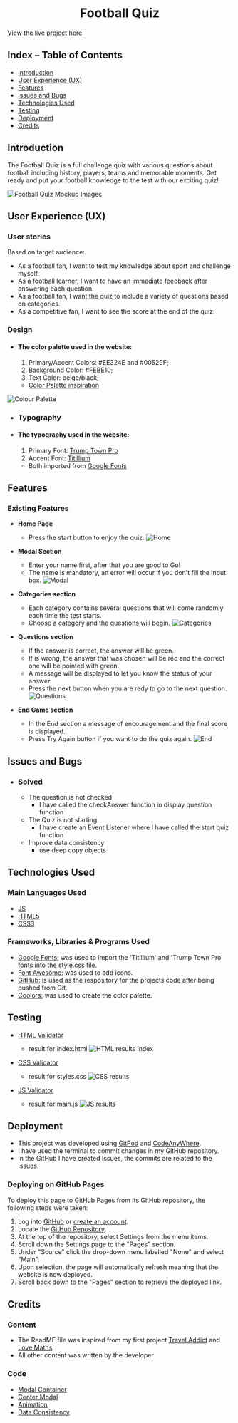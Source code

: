 <h1 align="center">Football Quiz</h1>

[View the live project here](https://georgeh23.github.io/football-quiz/)

## Index – Table of Contents
* [Introduction](#introduction)
* [User Experience (UX)](#user-experience-ux) 
* [Features](#features)
* [Issues and Bugs](#issues-and-bugs)
* [Technologies Used](#technologies-used)
* [Testing](#testing)
* [Deployment](#deployment)
* [Credits](#credits)

## Introduction

The Football Quiz is a full challenge quiz with various questions about football including history, players, teams and memorable moments. Get ready and put your football knowledge to the test with our exciting quiz!

![Football Quiz Mockup Images](documentation/f-quiz-mockup.png)

## User Experience (UX)

### User stories
Based on target audience:
* As a football fan, I want to test my knowledge about sport and challenge myself.
* As a football learner, I want to have an immediate feedback after answering each question.
* As a football fan, I want the quiz to include a variety of questions based on categories.
* As a competitive fan, I want to see the score at the end of the quiz.

### Design
-   #### The color palette used in the website:
    1. Primary/Accent Colors: #EE324E and #00529F;
    2. Background Color: #FEBE10;
    3. Text Color: beige/black;
    - [Color Palette inspiration](https://teamcolorcodes.com/real-madrid-c-f-colors/#:~:text=Color%20Codes%20HEX-,Real%20Madrid%20C.F.,%2C%20and%20%23EE324E%20for%20red.)

![Colour Palette](documentation/colour-palette.png)

-   ### Typography

-   #### The typography used in the website:
    1. Primary Font: [Trump Town Pro](https://fonts.cdnfonts.com/css/trump-town-pro)
    2. Accent Font: [Titillium](https://fonts.cdnfonts.com/css/titillium)
    * Both imported from [Google Fonts](https://fonts.google.com/)

## Features

### Existing Features

-   __Home Page__
    - Press the start button to enjoy the quiz.
      ![Home](documentation/home.png)

-   __Modal Section__
    - Enter your name first, after that you are good to Go!
    - The name is mandatory, an error will occur if you don't fill the input box.
      ![Modal](documentation/modal.png)

-   __Categories section__
    - Each category contains several questions that will come randomly each time the test starts.
    - Choose a category and the questions will begin.
      ![Categories](documentation/category.png)

-   __Questions section__
    - If the answer is correct, the answer will be green.
    - If is wrong, the answer that was chosen will be red and the correct one will be pointed with green.
    - A message will be displayed to let you know the status of your answer.
    - Press the next button when you are redy to go to the next question.
      ![Questions](documentation/question.png)

-   __End Game section__
    - In the End section a message of encouragement and the final score is displayed.
    - Press Try Again button if you want to do the quiz again.
      ![End](documentation/end.png)

## Issues and Bugs
-   ### Solved
    - The question is not checked
        * I have called the checkAnswer function in display question function
    - The Quiz is not starting
        * I have create an Event Listener where I have called the start quiz function
    - Improve data consistency
        * use deep copy objects

## Technologies Used
### Main Languages Used
-   [JS](https://en.wikipedia.org/wiki/JavaScript)
-   [HTML5](https://en.wikipedia.org/wiki/HTML5)
-   [CSS3](https://en.wikipedia.org/wiki/Cascading_Style_Sheets)

### Frameworks, Libraries & Programs Used

-   [Google Fonts:](https://fonts.google.com/) was used to import the 'Titillium' and 'Trump Town Pro' fonts into the style.css file.
-   [Font Awesome:](https://fontawesome.com/) was used to add icons.
-   [GitHub:](https://github.com/) is used as the respository for the projects code after being pushed from Git.
-   [Coolors:](https://coolors.co/) was used to create the color palette.

## Testing

- [HTML Validator](https://validator.w3.org/)
    - result for index.html
        ![HTML results index](documentation/validation/index-validation.png)

- [CSS Validator](https://jigsaw.w3.org/css-validator/)

    - result for styles.css 
      ![CSS results](documentation/validation/css-validation.png)

- [JS Validator](https://jshint.com/)

    - result for main.js 
      ![JS results](documentation/validation/js-validation.png)

## Deployment

- This project was developed using [GitPod](https://www.gitpod.io/) and [CodeAnyWhere](https://codeanywhere.com/).
- I have used the terminal to commit changes in my GitHub repository.
- In the GitHub I have created Issues, the commits are related to the Issues.

### Deploying on GitHub Pages
To deploy this page to GitHub Pages from its GitHub repository, the following steps were taken:

1. Log into [GitHub](https://github.com/login "Link to GitHub login page") or [create an account](https://github.com/join "Link to GitHub create account page").
2. Locate the [GitHub Repository](https://github.com/GeorgeH23/football-quiz "Link to GitHub Repo").
3. At the top of the repository, select Settings from the menu items.
4. Scroll down the Settings page to the "Pages" section.
5. Under "Source" click the drop-down menu labelled "None" and select "Main".
6. Upon selection, the page will automatically refresh meaning that the website is now deployed.
7. Scroll back down to the "Pages" section to retrieve the deployed link.

## Credits 

### Content 
- The ReadME file was inspired from my first project [Travel Addict](https://github.com/GeorgeH23/travel-addict/blob/main/README.md) and [Love Maths](https://github.com/Code-Institute-Solutions/readme-love-maths/blob/master/README.md)
- All other content was written by the developer

### Code
- [Modal Container](https://www.tutorialspoint.com/how-to-align-the-modal-content-box-to-the-center-of-any-screen?fbclid=IwAR0B5UzubrLahMMh2J2dPcV9jevHQ9C2cuEL2E28yHhAm4tnft9KEO8RM8E)
- [Center Modal](https://www.tutorialspoint.com/how-to-align-the-modal-content-box-to-the-center-of-any-screen?fbclid=IwAR0B5UzubrLahMMh2J2dPcV9jevHQ9C2cuEL2E28yHhAm4tnft9KEO8RM8E)
- [Animation](https://www.w3schools.com/w3css/tryit.asp?filename=tryw3css_modal4)
- [Data Consistency](https://www.c-sharpcorner.com/article/how-to-clone-complex-data-structures-in-javascript-the-deep-copy-and-structured/)



